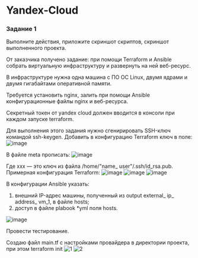# Yandex-Cloud

### Задание 1
Выполните действия, приложите скриншот скриптов, скриншот выполненного проекта.

От заказчика получено задание: при помощи Terraform и Ansible собрать виртуальную инфраструктуру и развернуть на ней веб-ресурс.

В инфраструктуре нужна одна машина с ПО ОС Linux, двумя ядрами и двумя гигабайтами оперативной памяти.

Требуется установить nginx, залить при помощи Ansible конфигурационные файлы nginx и веб-ресурса.

Секретный токен от yandex cloud должен вводится в консоли при каждом запуске terraform.

Для выполнения этого задания нужно сгенирировать SSH-ключ командой ssh-keygen. Добавить в конфигурацию Terraform ключ в поле:
 ![image](https://github.com/AnastasiyaEvsseva/Yandex-Cloud/assets/151757353/0b22b5ee-1f67-40d7-bec1-f87484f79cf6) 

 В файле meta прописать:
 ![image](https://github.com/AnastasiyaEvsseva/Yandex-Cloud/assets/151757353/c96f76f6-264a-4fec-8871-728164b7b7b4)

 Где xxx — это ключ из файла /home/"name_ user"/.ssh/id_rsa.pub. Примерная конфигурация Terraform:
 ![image](https://github.com/AnastasiyaEvsseva/Yandex-Cloud/assets/151757353/8ca6fdb9-7559-4fa5-8716-f619f2d636df) 
 ![image](https://github.com/AnastasiyaEvsseva/Yandex-Cloud/assets/151757353/0fb41214-0743-48f0-82b4-f61c82e6f3ea)
 ![image](https://github.com/AnastasiyaEvsseva/Yandex-Cloud/assets/151757353/3f29e362-c5e5-4ec9-84a1-f7fba3270937) 

 В конфигурации Ansible указать:

1. внешний IP-адрес машины, полученный из output external_ ip_ address_ vm_1, в файле hosts;
2. доступ в файле plabook *yml поля hosts.
   
![image](https://github.com/AnastasiyaEvsseva/Yandex-Cloud/assets/151757353/13b59321-e206-42b0-8526-94a32441fc57)


Провести тестирование.

Создаю файл main.tf с настройками провайдера в директории проекта, при этом terraform init 
![1](https://github.com/AnastasiyaEvsseva/Yandex-Cloud/assets/151757353/a8f9004d-a87e-4dd4-b884-19b498e9d209)
![2](https://github.com/AnastasiyaEvsseva/Yandex-Cloud/assets/151757353/ef76c9f7-ed23-422d-85ac-365021b754a1)





   




